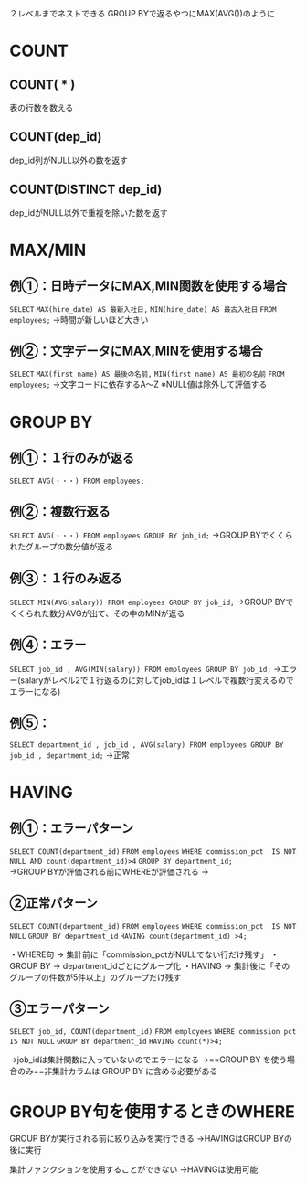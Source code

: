 ２レベルまでネストできる
GROUP BYで返るやつにMAX(AVG())のように
# COUNT
## COUNT( * )
表の行数を数える
## COUNT(dep_id)
dep_id列がNULL以外の数を返す
## COUNT(DISTINCT dep_id)
dep_idがNULL以外で重複を除いた数を返す
# MAX/MIN
## 例①：日時データにMAX,MIN関数を使用する場合
`SELECT` 
  `MAX(hire_date) AS 最新入社日,`
  `MIN(hire_date) AS 最古入社日`
`FROM` 
  `employees;`
→時間が新しいほど大きい
## 例②：文字データにMAX,MINを使用する場合
`SELECT` 
  `MAX(first_name) AS 最後の名前,`
  `MIN(first_name) AS 最初の名前`
`FROM` 
  `employees;`
→文字コードに依存するA～Z
※NULL値は除外して評価する
# GROUP BY
## 例①：１行のみが返る
`SELECT AVG(・・・) FROM employees;`
## 例②：複数行返る
`SELECT AVG(・・・) FROM employees GROUP BY job_id;`
→GROUP BYでくくられたグループの数分値が返る
## 例③：１行のみ返る
`SELECT MIN(AVG(salary)) FROM employees GROUP BY job_id;`
→GROUP BYでくくられた数分AVGが出て、その中のMINが返る
## 例④：エラー
`SELECT job_id , AVG(MIN(salary)) FROM employees GROUP BY job_id;`
→エラー(salaryがレベル2で１行返るのに対してjob_idは１レベルで複数行変えるのでエラーになる)
## 例⑤：
`SELECT department_id , job_id , AVG(salary) FROM employees GROUP BY job_id , department_id;`
→正常
# HAVING
## 例①：エラーパターン
`SELECT COUNT(department_id)` 
`FROM employees` 
`WHERE commission_pct  IS NOT NULL AND count(department_id)>4` 
`GROUP BY department_id;`  
→GROUP BYが評価される前にWHEREが評価される
→



## ②正常パターン

`SELECT COUNT(department_id)` 
`FROM employees` 
`WHERE commission_pct  IS NOT NULL` 
`GROUP BY department_id` 
`HAVING count(department_id) >4;`  

・WHERE句 → 集計前に「commission_pctがNULLでない行だけ残す」
・GROUP BY → department_idごとにグループ化
・HAVING → 集計後に「そのグループの件数が5件以上」のグループだけ残す

## ③エラーパターン

`SELECT job_id, COUNT(department_id)` 
`FROM employees` 
`WHERE commission pct IS NOT NULL` 
`GROUP BY department_id` 
`HAVING count(*)>4;`

→job_idは集計関数に入っていないのでエラーになる
→==GROUP BY を使う場合のみ==非集計カラムは GROUP BY に含める必要がある

# GROUP BY句を使用するときのWHERE
GROUP BYが実行される前に絞り込みを実行できる
→HAVINGはGROUP BYの後に実行

集計ファンクションを使用することができない
→HAVINGは使用可能